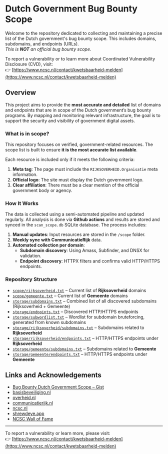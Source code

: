 # Dutch Government Bug Bounty Scope

Welcome to the repository dedicated to collecting and maintaining a precise list of the Dutch government's bug bounty scope. This includes domains, subdomains, and endpoints (URLs).  
*This is **NOT** an official bug bounty scope.*

To report a vulnerability or to learn more about Coordinated Vulnerability Disclosure (CVD), visit:  
👉 [https://www.ncsc.nl/contact/kwetsbaarheid-melden](https://www.ncsc.nl/contact/kwetsbaarheid-melden)


## Overview

This project aims to provide the **most accurate and detailed** list of domains and endpoints that are in scope of the Dutch government’s bug bounty programs. By mapping and monitoring relevant infrastructure, the goal is to support the security and visibility of government digital assets.

### What is in scope?

This repository focuses on verified, government-related resources. The scope list is built to ensure **it is the most accurate list available**.  

Each resource is included only if it meets the following criteria:

1. **Meta tag**: The page must include the `RIJKSOVERHEID.Organisatie` meta information.  
2. **Official logo**: The site must display the Dutch government logo.  
3. **Clear affiliation**: There must be a clear mention of the official government body or agency.


### How It Works

The data is collected using a semi-automated pipeline and updated regularly. All analysis is done via **Github actions** and results are stored and synced in the `scan_scope.db` SQLite database. The process includes:

1. **Manual updates**: Input resources are stored in the `/scope` folder.  
2. **Weekly sync with CommunicatieRijk** data.  
3. **Automated collection per domain**:
   - **Subdomain discovery**: Using Amass, Subfinder, and DNSX for validation.  
   - **Endpoint discovery**: HTTPX filters and confirms valid HTTP/HTTPS endpoints.



### Repository Structure

- [`scope/rijksoverheid.txt`](https://raw.githubusercontent.com/zzzteph/DutchGovScope/refs/heads/main/scope/rijksoverheid.txt) – Current list of **Rijksoverheid** domains  
- [`scope/gemeente.txt`](https://raw.githubusercontent.com/zzzteph/DutchGovScope/refs/heads/main/scope/gemeente.txt) – Current list of **Gemeente** domains  
- [`storage/subdomains.txt`](https://raw.githubusercontent.com/zzzteph/DutchGovScope/refs/heads/main/storage/subdomains.txt) – Combined list of all discovered subdomains (Rijksoverheid + Gemeente)  
- [`storage/endpoints.txt`](https://raw.githubusercontent.com/zzzteph/DutchGovScope/refs/heads/main/storage/endpoints.txt) – Discovered HTTP/HTTPS endpoints  
- [`storage/subwordlist.txt`](https://raw.githubusercontent.com/zzzteph/DutchGovScope/refs/heads/main/storage/subwordlist.txt) – Wordlist for subdomain bruteforcing, generated from known subdomains  
- [`storage/rijksoverheid/subdomains.txt`](https://raw.githubusercontent.com/zzzteph/DutchGovScope/refs/heads/main/storage/rijksoverheid/subdomains.txt) – Subdomains related to **Rijksoverheid**  
- [`storage/rijksoverheid/endpoints.txt`](https://raw.githubusercontent.com/zzzteph/DutchGovScope/refs/heads/main/storage/rijksoverheid/endpoints.txt) – HTTP/HTTPS endpoints under **Rijksoverheid**  
- [`storage/gemeente/subdomains.txt`](https://raw.githubusercontent.com/zzzteph/DutchGovScope/refs/heads/main/storage/gemeente/subdomains.txt) – Subdomains related to **Gemeente**  
- [`storage/gemeente/endpoints.txt`](https://raw.githubusercontent.com/zzzteph/DutchGovScope/refs/heads/main/storage/gemeente/endpoints.txt) – HTTP/HTTPS endpoints under **Gemeente**  


## Links and Acknowledgements

- [Bug Bounty Dutch Government Scope – Gist](https://gist.github.com/zzzteph/99a7bd2acde12cb4b2626fc9261bc56d)  
- [basisbeveiliging.nl](https://basisbeveiliging.nl/)  
- [overheid.nl](https://www.overheid.nl/english/dutch-government-websites)  
- [communicatierijk.nl](https://www.communicatierijk.nl/vakkennis/r/rijkswebsites/verplichte-richtlijnen/websiteregister-rijksoverheid)  
- [ncsc.nl](https://www.ncsc.nl/contact/kwetsbaarheid-melden/cvd-meldingen-formulier)  
- [shrewdeye.app](https://shrewdeye.app)  
- [NCSC Wall of Fame](https://www.ncsc.nl/contact/kwetsbaarheid-melden/wall-of-fame)  

---

To report a vulnerability or learn more, please visit:  
👉 [https://www.ncsc.nl/contact/kwetsbaarheid-melden](https://www.ncsc.nl/contact/kwetsbaarheid-melden)